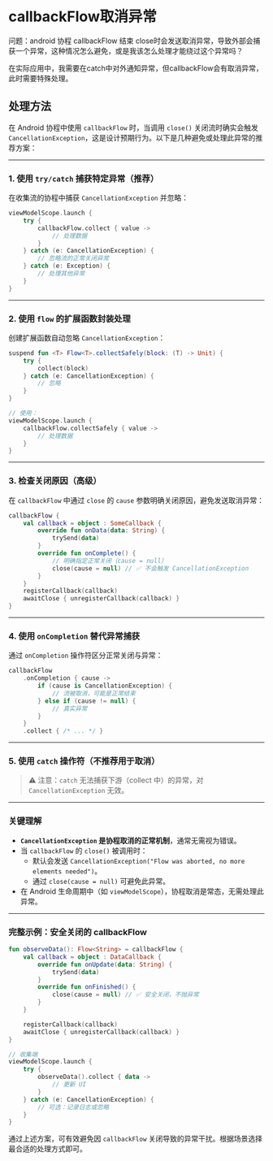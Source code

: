 # callbackFlow取消异常

问题：android 协程 callbackFlow  结束 close时会发送取消异常，导致外部会捕获一个异常，这种情况怎么避免，或是我该怎么处理才能绕过这个异常吗？

在实际应用中，我需要在catch中对外通知异常，但callbackFlow会有取消异常，此时需要特殊处理。

## 处理方法

在 Android 协程中使用 `callbackFlow` 时，当调用 `close()` 关闭流时确实会触发 `CancellationException`，这是设计预期行为。以下是几种避免或处理此异常的推荐方案：

---

### 1. **使用 `try/catch` 捕获特定异常（推荐）**

   在收集流的协程中捕获 `CancellationException` 并忽略：

   ```kotlin
   viewModelScope.launch {
       try {
           callbackFlow.collect { value ->
               // 处理数据
           }
       } catch (e: CancellationException) {
           // 忽略流的正常关闭异常
       } catch (e: Exception) {
           // 处理其他异常
       }
   }
   ```

---

### 2. **使用 `flow` 的扩展函数封装处理**

   创建扩展函数自动忽略 `CancellationException`：

   ```kotlin
   suspend fun <T> Flow<T>.collectSafely(block: (T) -> Unit) {
       try {
           collect(block)
       } catch (e: CancellationException) {
           // 忽略
       }
   }

   // 使用：
   viewModelScope.launch {
       callbackFlow.collectSafely { value ->
           // 处理数据
       }
   }
   ```

---

### 3. **检查关闭原因（高级）**

   在 `callbackFlow` 中通过 `close` 的 `cause` 参数明确关闭原因，避免发送取消异常：

   ```kotlin
   callbackFlow {
       val callback = object : SomeCallback {
           override fun onData(data: String) {
               trySend(data)
           }
           override fun onComplete() {
               // 明确指定正常关闭（cause = null）
               close(cause = null) // ✅ 不会触发 CancellationException
           }
       }
       registerCallback(callback)
       awaitClose { unregisterCallback(callback) }
   }
   ```

---

### 4. **使用 `onCompletion` 替代异常捕获**

   通过 `onCompletion` 操作符区分正常关闭与异常：

   ```kotlin
   callbackFlow
       .onCompletion { cause ->
           if (cause is CancellationException) {
               // 流被取消，可能是正常结束
           } else if (cause != null) {
               // 真实异常
           }
       }
       .collect { /* ... */ }
   ```

---

### 5. **使用 `catch` 操作符（不推荐用于取消）**
   >
   > ⚠️ 注意：`catch` 无法捕获下游（collect 中）的异常，对 `CancellationException` 无效。

---

### 关键理解

- **`CancellationException` 是协程取消的正常机制**，通常无需视为错误。
- 当 `callbackFlow` 的 `close()` 被调用时：
  - 默认会发送 `CancellationException("Flow was aborted, no more elements needed")`。
  - 通过 `close(cause = null)` 可避免此异常。
- 在 Android 生命周期中（如 `viewModelScope`），协程取消是常态，无需处理此异常。

---

### 完整示例：安全关闭的 callbackFlow

```kotlin
fun observeData(): Flow<String> = callbackFlow {
    val callback = object : DataCallback {
        override fun onUpdate(data: String) {
            trySend(data)
        }
        override fun onFinished() {
            close(cause = null) // ✅ 安全关闭，不抛异常
        }
    }

    registerCallback(callback)
    awaitClose { unregisterCallback(callback) }
}

// 收集端
viewModelScope.launch {
    try {
        observeData().collect { data ->
            // 更新 UI
        }
    } catch (e: CancellationException) {
        // 可选：记录日志或忽略
    }
}
```

通过上述方案，可有效避免因 `callbackFlow` 关闭导致的异常干扰。根据场景选择最合适的处理方式即可。
